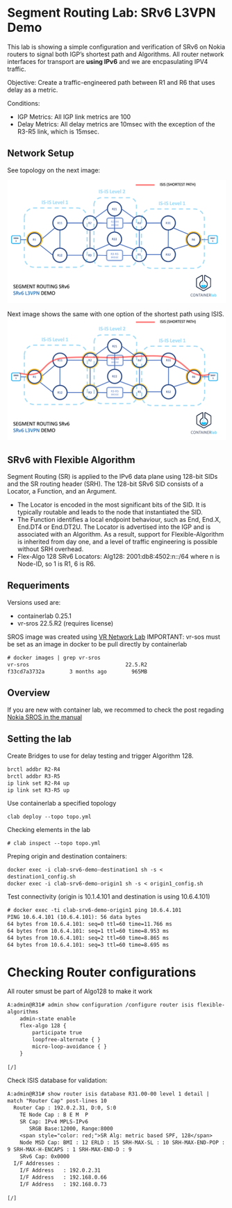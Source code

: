 # Segment Routing Lab: SRv6 L3VPN Demo

This lab is showing a simple configuration and verification of SRv6 on Nokia routers to signal both IGP’s shortest path and Algorithms. All router network interfaces for transport are <b>using IPv6</b> and we are encpasulating IPV4 traffic.

Objective: Create a traffic-engineered path between R1 and R6 that uses delay as a metric.

Conditions:
* IGP Metrics: All IGP link metrics are 100
* Delay Metrics: All delay metrics are 10msec with the exception of the R3-R5 link, which is 15msec.


## Network Setup

See topology on the next image:

![Segment Routing SRvv6 l3vpn demo Containlerlab no ISIS Path](images/mau-rojas-nokia-srv6-sros-containerlab-l3vpn-demo-with-no-isis-path.png)

Next image shows the same with one option of the shortest path using ISIS.
![Segment Routing SRvv6 l3vpn demo Containlerlab with shortest ISIS Path](images/mau-rojas-nokia-srv6-sros-containerlab-l3vpn-demo-with-isis-path.png)


## SRv6 with Flexible Algorithm
Segment Routing (SR) is applied to the IPv6 data plane using 128-bit SIDs and the SR routing header (SRH). The 128-bit SRv6 SID consists of a Locator, a Function, and an Argument.
* The Locator is encoded in the most significant bits of the SID. It is typically routable and leads to the node that instantiated the SID.
* The Function identifies a local endpoint behaviour, such as End, End.X, End.DT4 or End.DT2U.
The Locator is advertised into the IGP and is associated with an Algorithm. As a result, support for Flexible-Algorithm is inherited from day one, and a level of traffic engineering is possible without SRH overhead.
* Flex-Algo 128 SRv6 Locators: Alg128: 2001:db8:4502:n::/64 where n is Node-ID, so 1 is R1, 6 is R6.

## Requeriments
Versions used are:
* containerlab 0.25.1
* vr-sros 22.5.R2 (requires license)

SROS image was created using [VR Network Lab](https://github.com/vrnetlab/vrnetlab)
IMPORTANT: vr-sos must be set as an image in docker to be pull directly by containerlab
```
# docker images | grep vr-sros
vr-sros                               22.5.R2                         f33cd7a3732a        3 months ago        965MB
```

## Overview



If you are new with container lab, we recommed to check the post regading [Nokia SROS in the manual](https://containerlab.dev/manual/kinds/vr-sros/)


## Setting the lab

Create Bridges to use for delay testing and trigger Algorithm 128.

```
brctl addbr R2-R4
brctl addbr R3-R5
ip link set R2-R4 up
ip link set R3-R5 up
```

Use containerlab a specified topology
```
clab deploy --topo topo.yml
```
Checking elements in the lab
```
# clab inspect --topo topo.yml
```
Preping origin and destination containers:
```
docker exec -i clab-srv6-demo-destination1 sh -s < destination1_config.sh
docker exec -i clab-srv6-demo-origin1 sh -s < origin1_config.sh
```
Test connectivity (origin is 10.1.4.101 and destination is using 10.6.4.101)
```
# docker exec -ti clab-srv6-demo-origin1 ping 10.6.4.101
PING 10.6.4.101 (10.6.4.101): 56 data bytes
64 bytes from 10.6.4.101: seq=0 ttl=60 time=11.766 ms
64 bytes from 10.6.4.101: seq=1 ttl=60 time=8.953 ms
64 bytes from 10.6.4.101: seq=2 ttl=60 time=8.865 ms
64 bytes from 10.6.4.101: seq=3 ttl=60 time=8.695 ms
```

# Checking Router configurations

All router smust be part of Algo128 to make it work
```
A:admin@R31# admin show configuration /configure router isis flexible-algorithms
    admin-state enable
    flex-algo 128 {
        participate true
        loopfree-alternate { }
        micro-loop-avoidance { }
    }

[/]
```

Check ISIS database for validation:
```
A:admin@R31# show router isis database R31.00-00 level 1 detail | match "Router Cap" post-lines 10
  Router Cap : 192.0.2.31, D:0, S:0
    TE Node Cap : B E M  P
    SR Cap: IPv4 MPLS-IPv6
       SRGB Base:12000, Range:8000
    <span style="color: red;">SR Alg: metric based SPF, 128</span>
    Node MSD Cap: BMI : 12 ERLD : 15 SRH-MAX-SL : 10 SRH-MAX-END-POP : 9 SRH-MAX-H-ENCAPS : 1 SRH-MAX-END-D : 9
    SRv6 Cap: 0x0000
  I/F Addresses :
    I/F Address   : 192.0.2.31
    I/F Address   : 192.168.0.66
    I/F Address   : 192.168.0.73

[/]
```

